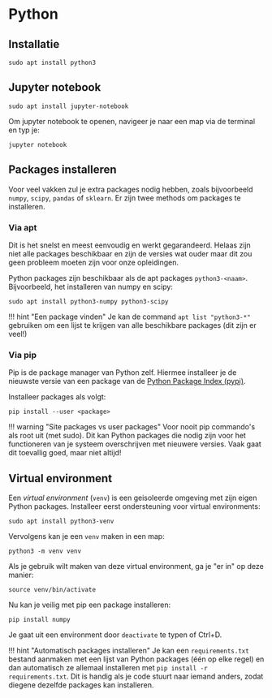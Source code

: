 # Python

## Installatie

```
sudo apt install python3
```

## Jupyter notebook

```
sudo apt install jupyter-notebook
```

Om jupyter notebook te openen, navigeer je naar een map via de terminal en typ je:
```
jupyter notebook
```

## Packages installeren

Voor veel vakken zul je extra packages nodig hebben, zoals bijvoorbeeld `numpy`, `scipy`, `pandas` of `sklearn`. Er zijn twee methods om packages te installeren.

### Via apt

Dit is het snelst en meest eenvoudig en werkt gegarandeerd. Helaas zijn niet alle packages beschikbaar en zijn de versies wat ouder maar dit zou geen probleem moeten zijn voor onze opleidingen.

Python packages zijn beschikbaar als de apt packages `python3-<naam>`. Bijvoorbeeld, het installeren van numpy en scipy:
```
sudo apt install python3-numpy python3-scipy
```

!!! hint "Een package vinden"
    Je kan de command `apt list "python3-*"` gebruiken om een lijst te krijgen van alle beschikbare packages (dit zijn er veel!)


### Via pip

Pip is de package manager van Python zelf. Hiermee installeer je de nieuwste versie van een package van de [Python Package Index (pypi)](https://pypi.org/).

Installeer packages als volgt:
```
pip install --user <package>
```

!!! warning "Site packages vs user packages"
    Voor nooit pip commando's als root uit (met sudo). Dit kan Python packages die nodig zijn voor het functioneren van je systeem overschrijven met nieuwere versies. Vaak gaat dit toevallig goed, maar niet altijd!

## Virtual environment

Een *virtual environment* (`venv`) is een geisoleerde omgeving met zijn eigen Python packages. Installeer eerst ondersteuning voor virtual environments:
```
sudo apt install python3-venv
```

Vervolgens kan je een `venv` maken in een map:
```
python3 -m venv venv
```

Als je gebruik wilt maken van deze virtual environment, ga je "er in" op deze manier:
```
source venv/bin/activate
```

Nu kan je veilig met pip een package installeren:
```
pip install numpy
```

Je gaat uit een environment door `deactivate` te typen of Ctrl+D.

!!! hint "Automatisch packages installeren"
    Je kan een `requirements.txt` bestand aanmaken met een lijst van Python packages (één op elke regel) en dan automatisch ze allemaal installeren met `pip install -r requirements.txt`. Dit is handig als je code stuurt naar iemand anders, zodat diegene dezelfde packages kan installeren.
